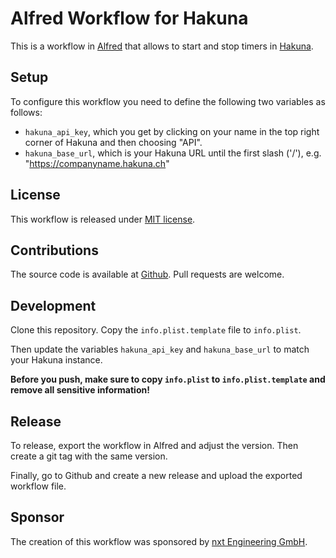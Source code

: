 # Alfred Workflow for Hakuna

This is a workflow in [Alfred][alfred] that allows to start and stop timers in [Hakuna][hakuna].

[alfred]: https://www.alfredapp.com
[hakuna]: https://www.hakuna.ch

## Setup

To configure this workflow you need to define the following two variables as follows:

* `hakuna_api_key`, which you get by clicking on your name in the top right corner of Hakuna and then choosing "API".
* `hakuna_base_url`, which is your Hakuna URL until the first slash ('/'), e.g. "https://companyname.hakuna.ch"

## License

This workflow is released under [MIT license][license].

[license]: https://github.com/nxt-engineering/alfred-hakuna/blob/master/LICENSE

## Contributions

The source code is available at [Github][gh]. Pull requests are welcome.

[gh]: https://github.com/nxt-engineering/alfred-hakuna

## Development

Clone this repository.
Copy the `info.plist.template` file to `info.plist`.

Then update the variables `hakuna_api_key` and `hakuna_base_url` to match your Hakuna instance.

**Before you push, make sure to copy `info.plist` to `info.plist.template` and remove all sensitive information!**

## Release

To release, export the workflow in Alfred and adjust the version.
Then create a git tag with the same version.

Finally, go to Github and create a new release and upload the exported workflow file.

## Sponsor

The creation of this workflow was sponsored by [nxt Engineering GmbH][nxt].

[nxt]: https://nxt.engineering
